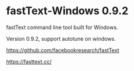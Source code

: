# fastText-Windows 0.9.2
fastText command line tool built for Windows.

Version 0.9.2, support autotune on windows.

https://github.com/facebookresearch/fastText

https://fasttext.cc/
